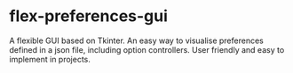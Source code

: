 # flex-preferences-gui
A flexible GUI based on Tkinter. An easy way to visualise preferences defined in a json file, including option controllers. User friendly and easy to implement in projects.
